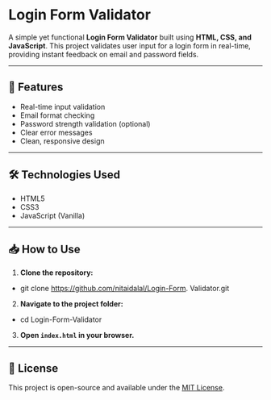 # Login Form Validator

A simple yet functional **Login Form Validator** built using **HTML, CSS, and JavaScript**. This project validates user input for a login form in real-time, providing instant feedback on email and password fields.

---

## 🚀 Features

- Real-time input validation  
- Email format checking  
- Password strength validation (optional)  
- Clear error messages  
- Clean, responsive design  

---

## 🛠️ Technologies Used

- HTML5  
- CSS3  
- JavaScript (Vanilla)  

---

## 📥 How to Use

1. **Clone the repository:**
 - git clone https://github.com/nitaidalal/Login-Form.     Validator.git

2. **Navigate to the project folder:**
 - cd Login-Form-Validator



3. **Open `index.html` in your browser.**

---



## 📄 License

This project is open-source and available under the [MIT License](LICENSE).
